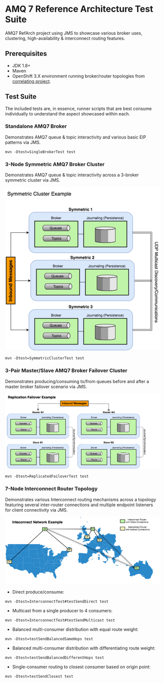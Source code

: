 # AMQ 7 Reference Architecture Test Suite

AMQ7 RefArch project using JMS to showcase various broker uses, clustering, high-availability & interconnect routing features.

## Prerequisites

* JDK 1.8+
* Maven
* OpenShift 3.X environment running broker/router topologies from [correlating project](https://github.com/jeremyary/amq7-image).

## Test Suite

The included tests are, in essence, runner scripts that are best consume individually to understand the aspect showcased within each. 

### Standalone AMQ7 Broker

Demonstrates AMQ7 queue & topic interactivity and various basic EIP patterns via JMS.

```
mvn -Dtest=SingleBrokerTest test
```

### 3-Node Symmetric AMQ7 Broker Cluster

Demonstrates AMQ7 queue & topic interactivity across a 3-broker symmetric cluster via JMS.

![Symmetric Broker Cluster Topology](images/symmetric.png?raw=true "Symmetric Broker Cluster Topology")

```
mvn -Dtest=SymmetricClusterTest test
```

### 3-Pair Master/Slave AMQ7 Broker Failover Cluster

Demonstrates producing/consuming to/from queues before and after a master broker failover scenario via JMS.

![Replication Cluster Topology](images/replication.png?raw=true "Replication Cluster Topology")

```
mvn -Dtest=ReplicatedFailoverTest test
```

### 7-Node Interconnect Router Topology

Demonstrates various Interconnect routing mechanisms across a topology featuring several inter-router connections and multiple endpoint listeners for client 
connectivity via JMS.

![Interconnect Topology](images/interconnect.png?raw=true "Interconnect Topology")

* Direct produce/consume:
```
mvn -Dtest=InterconnectTest#testSendDirect test
```

* Multicast from a single producer to 4 consumers:
```
mvn -Dtest=InterconnectTest#testSendMulticast test
```

* Balanced multi-consumer distribution with equal route weight:
```
mvn -Dtest=testSendBalancedSameHops test
```

* Balanced multi-consumer distribution with differentiating route weight:
```
mvn -Dtest=testSendBalancedDifferentHops test
```

* Single-consumer routing to closest consumer based on origin point:
```
mvn -Dtest=testSendClosest test
```